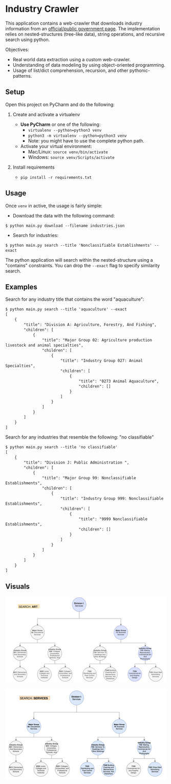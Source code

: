 # Industry Crawler

This application contains a web-crawler that downloads industry information from an [official/public government page](https://www.osha.gov/pls/imis/sic_manual.html). The implementation relies on nested-structures (tree-like data), string operations, and recursive search using python.

Objectives: 

* Real world data extraction using a custom web-crawler. 
* Understanding of data modeling by using object-oriented programming. 
* Usage of list/dict comprehension, recursion, and other pythonic-patterns. 


## Setup 

Open this project on PyCharm and do the following:

1. Create and activate a virtualenv
    * **Use PyCharm** or one of the following:
        * `virtualenv --python=python3 venv`
        * `python3 -m virtualenv --python=python3 venv`
        * Note: you might have to use the complete python path. 
    * Activate your virtual environment:
        * Mac/Linux: `source venv/bin/activate`
        * Windows: `source venv/Scripts/activate`
    
1. Install requirements
    * `pip install -r requirements.txt`

## Usage

Once `venv` in active, the usage is fairly simple:

* Download the data with the following command:

```commandline
$ python main.py download --filename industries.json
```

* Search for industries:

```commandline
$ python main.py search --title 'Nonclassifiable Establishments' --exact 
```

The python application will search within the nested-structure using a "contains" constraints. You can drop the `--exact` flag to specify similarity search.

## Examples

Search for any industry title that contains the word "aquaculture": 

```text
$ python main.py search --title 'aquaculture' --exact
[
    {
        "title": "Division A: Agriculture, Forestry, And Fishing",
        "children": [
            {
                "title": "Major Group 02: Agriculture production livestock and animal specialties",
                "children": [
                    {
                        "title": "Industry Group 027: Animal Specialties",
                        "children": [
                            {
                                "title": "0273 Animal Aquaculture",
                                "children": []
                            }
                        ]
                    }
                ]
            }
        ]
    }
]
```

Search for any industries that resemble the following: "no classifiable"


```text
$ python main.py search --title 'no classifiable'        
[
    {
        "title": "Division J: Public Administration ",
        "children": [
            {
                "title": "Major Group 99: Nonclassifiable Establishments",
                "children": [
                    {
                        "title": "Industry Group 999: Nonclassifiable Establishments",
                        "children": [
                            {
                                "title": "9999 Nonclassifiable Establishments",
                                "children": []
                            }
                        ]
                    }
                ]
            }
        ]
    }
]
```

## Visuals

![SEARCH-ART](resources/sample-search-art.png)

![SEARCH-SERVICE](resources/sample-search-service.png)
